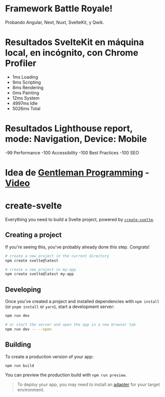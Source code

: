 # Framework Battle Royale!

Probando Angular, Next, Nuxt, SvelteKit, y Qwik.

# Resultados SvelteKit en máquina local, en incógnito, con Chrome Profiler

- 1ms Loading
- 9ms Scripting
- 8ms Rendering
- 0ms Painting
- 12ms System
- 4997ms Idle
- 5026ms Total

# Resultados Lighthouse report, mode: Navigation, Device: Mobile

-99 Performance
-100 Accessibility
-100 Best Practices
-100 SEO

# Idea de [Gentleman Programming](https://github.com/Gentleman-Programming) - [Video](https://www.youtube.com/watch?v=D6D7QWTDeoQ)

# create-svelte

Everything you need to build a Svelte project, powered by [`create-svelte`](https://github.com/sveltejs/kit/tree/master/packages/create-svelte).

## Creating a project

If you're seeing this, you've probably already done this step. Congrats!

```bash
# create a new project in the current directory
npm create svelte@latest

# create a new project in my-app
npm create svelte@latest my-app
```

## Developing

Once you've created a project and installed dependencies with `npm install` (or `pnpm install` or `yarn`), start a development server:

```bash
npm run dev

# or start the server and open the app in a new browser tab
npm run dev -- --open
```

## Building

To create a production version of your app:

```bash
npm run build
```

You can preview the production build with `npm run preview`.

> To deploy your app, you may need to install an [adapter](https://kit.svelte.dev/docs/adapters) for your target environment.

